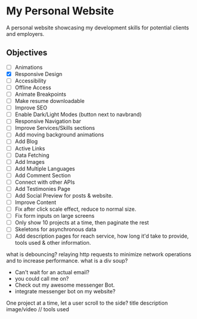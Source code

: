 # My Personal Website

A personal website showcasing my development skills for potential clients and employers.

## Objectives

- [ ] Animations
- [x] Responsive Design
- [ ] Accessibility
- [ ] Offline Access
- [ ] Animate Breakpoints
- [ ] Make resume downloadable
- [ ] Improve SEO
- [ ] Enable Dark/Light Modes (button next to navbrand)
- [ ] Responsive Navigation bar
- [ ] Improve Services/Skills sections
- [ ] Add moving background animations
- [ ] Add Blog
- [ ] Active Links
- [ ] Data Fetching
- [ ] Add Images
- [ ] Add Multiple Languages
- [ ] Add Comment Section
- [ ] Connect with other APIs
- [ ] Add Testimonies Page
- [ ] Add Social Preview for posts & website.
- [ ] Improve Content
- [ ] Fix after click scale effect, reduce to normal size.
- [ ] Fix form inputs on large screens
- [ ] Only show 10 projects at a time, then paginate the rest
- [ ] Skeletons for asynchronous data
- [ ] Add description pages for reach service, how long it'd take to provide, tools used & other information.

what is debouncing?
relaying http requests to minimize network operations and to increase performance.
what is a div soup?

- Can't wait for an actual email?
- you could call me on?
- Check out my awesome messenger Bot.
- integrate messenger bot on my website?

One project at a time, let a user scroll to the side?
title
description
image/video
// tools used
